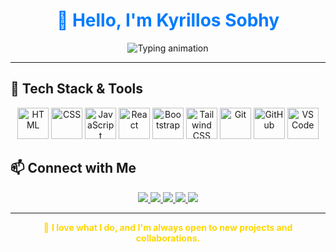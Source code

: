 <h1 align="center" style="color:#007BFF;">
  👋 Hello, I'm <strong><span style="color:#007BFF;">Kyrillos Sobhy</span></strong>
</h1>

<p align="center">
  <img src="https://readme-typing-svg.demolab.com?font=Fira+Code&weight=700&size=26&duration=2500&pause=1000&color=FFD700&center=true&vCenter=true&repeat=true&width=500&lines=Front-End+Developer;Passionate+about+Clean+Code;Always+Ready+To+Work" alt="Typing animation" />
</p>

---

## 🧰 Tech Stack & Tools

<p align="center">
  <!-- Languages -->
  <img src="https://skillicons.dev/icons?i=html" alt="HTML" height="50" />
  <img src="https://skillicons.dev/icons?i=css" alt="CSS" height="50" />
  <img src="https://skillicons.dev/icons?i=javascript" alt="JavaScript" height="50" />
  <img src="https://skillicons.dev/icons?i=react" alt="React" height="50" />
  <img src="https://skillicons.dev/icons?i=bootstrap" alt="Bootstrap" height="50" />
  <img src="https://skillicons.dev/icons?i=tailwind" alt="Tailwind CSS" height="50" />
  <!-- Tools -->
  <img src="https://skillicons.dev/icons?i=git" alt="Git" height="50" />
  <img src="https://skillicons.dev/icons?i=github" alt="GitHub" height="50" />
  <img src="https://skillicons.dev/icons?i=vscode" alt="VS Code" height="50" />
</p>





## 📫 Connect with Me

<p align="center">
  <a href="mailto:kerosobhy64@gmail.com" target="_blank">
    <img src="https://img.shields.io/badge/Gmail-D14836?style=for-the-badge&logo=gmail&logoColor=white" />
  </a>
  <a href="https://www.linkedin.com/in/‪kyrillos-sobhy‬‏-3a6187200" target="_blank">
    <img src="https://img.shields.io/badge/LinkedIn-0A66C2?style=for-the-badge&logo=linkedin&logoColor=white" />
  </a>
  <a href="https://www.pinterest.com/Frontenddeveloperk/" target="_blank">
    <img src="https://img.shields.io/badge/Pinterest-BD081C?style=for-the-badge&logo=pinterest&logoColor=white" />
  </a>
  <a href="https://www.facebook.com/kyrillos.sobhy" target="_blank">
    <img src="https://img.shields.io/badge/Facebook-1877F2?style=for-the-badge&logo=facebook&logoColor=white" />
  </a>
  <a href="https://www.instagram.com/kyrillos.sobhy" target="_blank">
    <img src="https://img.shields.io/badge/Instagram-E4405F?style=for-the-badge&logo=instagram&logoColor=white" />
  </a>
</p>

---

<p align="center" style="color: #FFD700;">
  💬 <b>I love what I do, and I'm always open to new projects and collaborations.</b>
</p>
